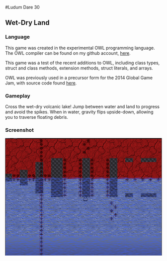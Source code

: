 #Ludum Dare 30
## Wet-Dry Land

### Language
This game was created in the experimental OWL programming language. The OWL
compiler can be found on my github account,
[here](https://www.github.com/bsurmanski/wlc). 

This game was a test of the recent additions to OWL, including class types,
struct and class methods, extension methods, struct literals, and arrays.

OWL was previously used in a precursor form for the 2014 Global Game Jam, with
source code found [here](https://github.com/bsurmanski/GGJ2014).

### Gameplay
Cross the wet-dry volcanic lake! Jump between water and land to progress and
avoid the spikes.  When in water, gravity flips upside-down, allowing you to
traverse floating debris.

### Screenshot

![traversing underwater](/screenshot/01.png?raw=true)
